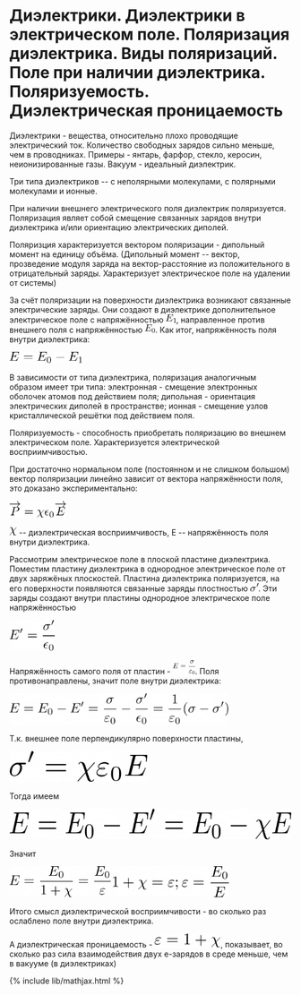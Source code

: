 # Диэлектрики. Диэлектрики в электрическом поле. Поляризация диэлектрика. Виды поляризаций. Поле при наличии диэлектрика. Поляризуемость. Диэлектрическая проницаемость

Диэлектрики - вещества, относительно плохо проводящие электрический ток. Количество свободных зарядов сильно меньше, чем в проводниках. Примеры - янтарь, фарфор, стекло, керосин, неионизированные газы. Вакуум - идеальный диэлектрик.

Три типа диэлектриков -- с неполярными молекулами, с полярными молекулами и ионные.

При наличии внешнего электрического поля диэлектрик поляризуется. Поляризация являет собой смещение связанных зарядов внутри диэлектрика и/или ориентацию электрических диполей. 

Поляризция характеризуется вектором поляризации - дипольный момент на единицу объёма. (Дипольный момент -- вектор, прозведение модуля заряда на вектор-расстояние из положительного в отрицательный заряды. Характеризует электрическое поле на удалении от системы)

За счёт поляризации на поверхности диэлектрика возникают связанные электрические заряды. Они создают в диэлектрике дополнительное электрическое поле с напряжённостью <img src='resources/E_1.png' height="15"/>, направленное против внешнего поля с напряжённостью <img src='resources/E_0.png' height="15"/>. Как итог, напряжённость поля внутри диэлектрика:

<img src='resources/E_equals_basic.png' height="20" />

В зависимости от типа диэлектрика, поляризация аналогичным образом имеет три типа: электронная - смещение электронных оболочек атомов под действием поля; дипольная - ориентация электрических диполей в пространстве; ионная - смещение узлов кристаллической решётки под действием поля.

Поляризуемость - способность приобретать поляризацию во внешнем электрическом поле. Характеризуется электрической восприимчивостью.

При достаточно нормальном поле (постоянном и не слишком большом) вектор поляризации линейно зависит от вектора напряжённости поля, это доказано экспериментально:

<img src='resources/P_equals.png' height="30">

<img src='resources/chi.png' height="15"> -- диэлектрическая восприимчивость, E -- напряжённость поля внутри диэлектрика.

Рассмотрим электрическое поле в плоской пластине диэлектрика.
Поместим пластину диэлектрика  в однородное электрическое поле от двух заряжёных плоскостей. 
Пластина диэлектрика поляризуется, на его поверхности появляются связанные заряды плостностью <img src='resources/sigma.png' height="15">. Эти заряды создают внутри пластины однородное электрическое поле напряжённостью 

<img src='resources/E_sharp.png' height="55"/>

 Напряжённость самого поля от пластин - <img src='resources/E_bas.png' height="25">. Поля противонаправлены, значит поле внутри диэлектрика:

<img src='resources/E_fuck_01.png' height="55"/>

Т.к. внешнее поле перпендикулярно поверхности пластины, 

<img src='resources/sigma_eq.png' height="55"/>

Тогда имеем

<img src='resources/E_fuck_02.png' height="55"/>

Значит

<img src='resources/E_fuck_03.png' height="55"/>

<img src='resources/E_fuck_04.png' height="55"/>

Итого смысл диэлектрической восприимчивости - во сколько раз ослаблено поле внутри диэлектрика.
 
А диэлектрическая проницаемость - <img src="resources/final_eps.png" height="25">, показывает, во сколько раз сила взаимодействия двух е-зарядов в среде меньше, чем в вакууме (в диэлектриках)

{% include lib/mathjax.html %}

